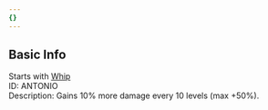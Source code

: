 ```yaml
---
{}
---
```

   
## Basic Info   
Starts with [Whip](../Weapons/Whip.md)   
ID: ANTONIO   
Description: Gains 10% more damage every 10 levels (max +50%).